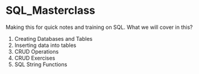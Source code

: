 # SQL_Masterclass

Making this for quick notes and training on SQL.
What we will cover in this?

1. Creating Databases and Tables
2. Inserting data into tables 
3. CRUD Operations
4. CRUD Exercises
5. SQL String Functions

